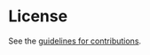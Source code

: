 # License

See the
[guidelines for contributions](https://github.com/tlswg/tls-trust-anchor-ids/blob/main/CONTRIBUTING.md).
